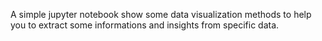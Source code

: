 A simple jupyter notebook show some data visualization methods to help you to extract some informations and insights from specific data.
